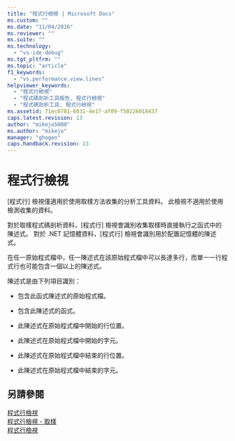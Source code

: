 ```yaml
---
title: "程式行檢視 | Microsoft Docs"
ms.custom: ""
ms.date: "11/04/2016"
ms.reviewer: ""
ms.suite: ""
ms.technology: 
  - "vs-ide-debug"
ms.tgt_pltfrm: ""
ms.topic: "article"
f1_keywords: 
  - "vs.performance.view.lines"
helpviewer_keywords: 
  - "程式行檢視"
  - "程式碼剖析工具報告, 程式行檢視"
  - "程式碼剖析工具, 程式行檢視"
ms.assetid: 71ec0781-6031-4e17-af09-f50226018437
caps.latest.revision: 13
author: "mikejo5000"
ms.author: "mikejo"
manager: "ghogen"
caps.handback.revision: 13
---
```

# <a name="lines-view"></a>程式行檢視
[程式行] 檢視僅適用於使用取樣方法收集的分析工具資料。 此檢視不適用於使用檢測收集的資料。  
  
 對於取樣程式碼剖析資料，[程式行] 檢視會識別收集取樣時直接執行之函式中的陳述式。 對於 .NET 記憶體資料，[程式行] 檢視會識別用於配置記憶體的陳述式。  
  
 在任一原始程式檔中，任一陳述式在該原始程式檔中可以長達多行，而單一一行程式行也可能包含一個以上的陳述式。  
  
 陳述式是由下列項目識別：  
  
-   包含此函式陳述式的原始程式檔。  
  
-   包含此陳述式的函式。  
  
-   此陳述式在原始程式檔中開始的行位置。  
  
-   此陳述式在原始程式檔中開始的字元。  
  
-   此陳述式在原始程式檔中結束的行位置。  
  
-   此陳述式在原始程式檔中結束的字元。  
  
## <a name="see-also"></a>另請參閱  
 [程式行檢視](../profiling/lines-view-sampling-data.md)   
 [程式行檢視 - 取樣](../profiling/lines-view-dotnet-memory-sampling-data.md)   
 [程式行檢視](../profiling/lines-view-contention-data.md)


<!--HONumber=Feb17_HO4-->


